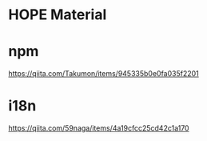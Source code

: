 # HOPE Material

# npm

https://qiita.com/Takumon/items/945335b0e0fa035f2201

# i18n

https://qiita.com/59naga/items/4a19cfcc25cd42c1a170